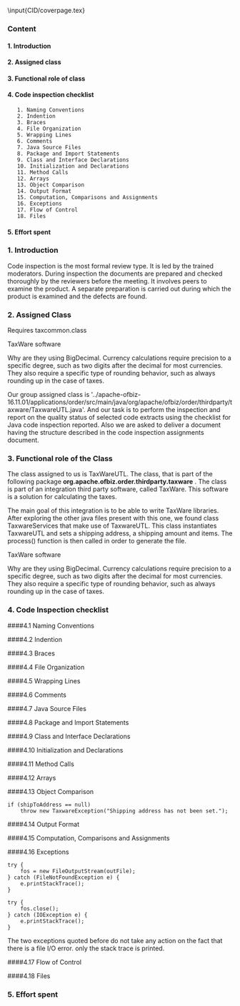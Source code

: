 \input{CID/coverpage.tex}



### __Content__

#### 1. Introduction

#### 2. Assigned class

#### 3. Functional role of class

#### 4. Code inspection checklist

       1. Naming Conventions
       2. Indention
       3. Braces
       4. File Organization
       5. Wrapping Lines
       6. Comments
       7. Java Source Files
       8. Package and Import Statements
       9. Class and Interface Declarations
       10. Initialization and Declarations
       11. Method Calls
       12. Arrays
       13. Object Comparison
       14. Output Format
       15. Computation, Comparisons and Assignments
       16. Exceptions
       17. Flow of Control
       18. Files

#### 5. Effort spent



### 1. Introduction

Code inspection is the most formal review type. It is led by the trained moderators. During inspection the documents are prepared and checked thoroughly by the reviewers before the meeting. It involves peers to examine the product. A separate preparation is carried out during which the product is examined and the defects are found.

### 2. Assigned Class

Requires taxcommon.class

TaxWare software

Why are they using BigDecimal. Currency calculations require precision to a specific degree, such as two digits after the decimal for most currencies. They also require a specific type of rounding behavior, such as always rounding up in the case of taxes.

Our group assigned class is '../apache-ofbiz-16.11.01/applications/order/src/main/java/org/apache/ofbiz/order/thirdparty/taxware/TaxwareUTL.java'. And our task is to perform the inspection and report on the quality status of selected code extracts using the checklist for Java code inspection reported. Also we are asked to deliver a document having the structure described in the code inspection assignments document.

### 3. Functional role of the Class

The class assigned to us is TaxWareUTL. The class, that is part of the following package
**org.apache.ofbiz.order.thirdparty.taxware** . The class is part of an integration third party software, called TaxWare. This software is a solution for calculating the taxes.

The main goal of this integration is to be able to write TaxWare libraries.
After exploring the other java files present with this one, we found class TaxwareServices that make use of TaxwareUTL. This class instantiates TaxwareUTL and sets a shipping address, a shipping amount and items. The process() function is then called in order to generate the file.  

TaxWare software

Why are they using BigDecimal. Currency calculations require precision to a specific degree, such as two digits after the decimal for most currencies. They also require a specific type of rounding behavior, such as always rounding up in the case of taxes.


### 4. Code Inspection checklist
####4.1 Naming Conventions

####4.2 Indention

####4.3 Braces

####4.4 File Organization

####4.5 Wrapping Lines

####4.6 Comments

####4.7 Java Source Files

####4.8 Package and Import Statements

####4.9 Class and Interface Declarations

####4.10 Initialization and Declarations

####4.11 Method Calls

####4.12 Arrays

####4.13 Object Comparison

~~~~ {#object .java .numberLines startFrom="263"}
if (shipToAddress == null)
    throw new TaxwareException("Shipping address has not been set.");
~~~~~~~~~~~~~~~~~~~~~~~~~~~~~~~~~~~~~~~~~~~~~~~~~


####4.14 Output Format

####4.15 Computation, Comparisons and Assignments

####4.16 Exceptions


~~~~ {#object .java .numberLines startFrom="124"}
try {
    fos = new FileOutputStream(outFile);
} catch (FileNotFoundException e) {
    e.printStackTrace();
}
~~~~~~~~~~~~~~~~~~~~~~~~~~~~~~~~~~~~~~~~~~~~~~~~~

~~~~ {#object .java .numberLines startFrom="131"}
try {
    fos.close();
} catch (IOException e) {
    e.printStackTrace();
}
~~~~~~~~~~~~~~~~~~~~~~~~~~~~~~~~~~~~~~~~~~~~~~~~~

The two exceptions quoted before do not take any action on the fact that there is a file I/O error. only the stack trace is printed. 


####4.17 Flow of Control

####4.18 Files

### 5. Effort spent
